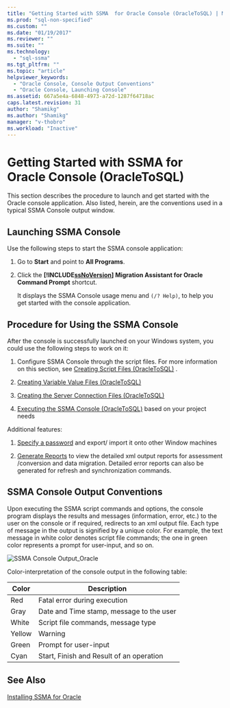 ```yaml
---
title: "Getting Started with SSMA  for Oracle Console (OracleToSQL) | Microsoft Docs"
ms.prod: "sql-non-specified"
ms.custom: ""
ms.date: "01/19/2017"
ms.reviewer: ""
ms.suite: ""
ms.technology: 
  - "sql-ssma"
ms.tgt_pltfrm: ""
ms.topic: "article"
helpviewer_keywords: 
  - "Oracle Console, Console Output Conventions"
  - "Oracle Console, Launching Console"
ms.assetid: 667a5e4a-6848-4973-a72d-1287f64718ac
caps.latest.revision: 31
author: "Shamikg"
ms.author: "Shamikg"
manager: "v-thobro"
ms.workload: "Inactive"
---
```

# Getting Started with SSMA  for Oracle Console (OracleToSQL)
This section describes the procedure to launch and get started with the Oracle console application. Also listed, herein, are the conventions used in a typical SSMA Console output window.  
  
## Launching SSMA Console  
Use the following steps to start the SSMA console application:  
  
1.  Go to **Start** and point to **All Programs**.  
  
2.  Click the **[!INCLUDE[ssNoVersion](../../includes/ssnoversion_md.md)] Migration Assistant for Oracle Command Prompt** shortcut.  
  
    It displays the SSMA Console usage menu and `(/? Help)`, to help you get started with the console application.  
  
## Procedure for Using the SSMA Console  
After the console is successfully launched on your Windows system, you could use the following steps to work on it:  
  
1.  Configure SSMA Console through the script files. For more information on this section, see [Creating Script Files &#40;OracleToSQL&#41;](../../ssma/oracle/creating-script-files-oracletosql.md) .  
  
2.  [Creating Variable Value Files &#40;OracleToSQL&#41;](../../ssma/oracle/creating-variable-value-files-oracletosql.md)  
  
3.  [Creating the Server Connection Files &#40;OracleToSQL&#41;](../../ssma/oracle/creating-the-server-connection-files-oracletosql.md)  
  
4.  [Executing the SSMA Console &#40;OracleToSQL&#41;](../../ssma/oracle/executing-the-ssma-console-oracletosql.md) based on your project needs  
  
Additional features:  
  
1.  [Specify a password](http://msdn.microsoft.com/en-us/8c7d9f8e-06bb-476c-bbd2-15b61d5bba3c) and export/ import it onto other Window machines  
  
2.  [Generate Reports](http://msdn.microsoft.com/en-us/ccad6262-01e1-447a-bd2b-c105154c80ce) to view the detailed xml output reports for assessment /conversion and data migration. Detailed error reports can also be generated for refresh and synchronization commands.  
  
## SSMA Console Output Conventions  
Upon executing the SSMA script commands and options, the console program displays the results and messages (information, error, etc.) to the user on the console or if required, redirects to an xml output file. Each type of message in the output is signified by a unique color. For example, the text message in white color denotes script file commands; the one in green color represents a prompt for user-input, and so on.  
  
![SSMA Console Output_Oracle](../../ssma/db2/media/ssmaconsoleoutput_oracle.jpg "SSMA Console Output_Oracle")  
  
Color-interpretation of the console output in the following table:  
  
|Color|Description|  
|---------|---------------|  
|Red|Fatal error during execution|  
|Gray|Date and Time stamp, message to the user|  
|White|Script file commands, message type|  
|Yellow|Warning|  
|Green|Prompt for user-input|  
|Cyan|Start, Finish and Result of an operation|  
  
## See Also  
[Installing SSMA for Oracle](http://msdn.microsoft.com/en-us/9211013a-ab24-4c52-9b26-87994b35e502)  
  
